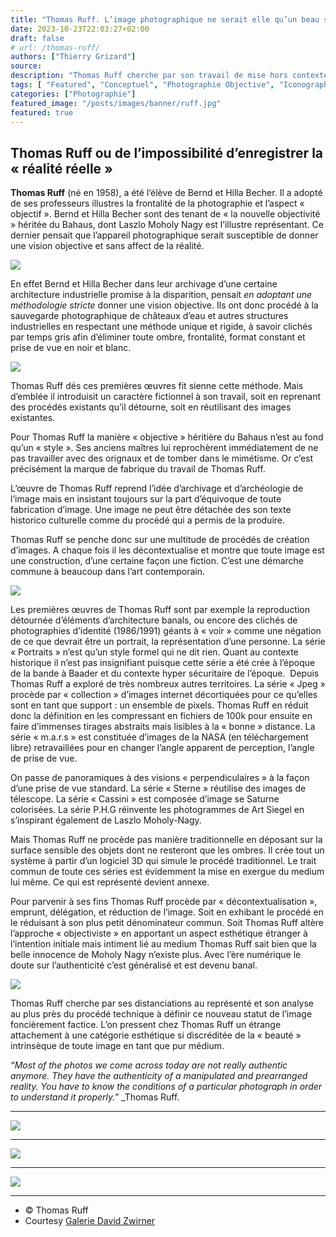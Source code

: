 ```yaml
---
title: "Thomas Ruff. L’image photographique ne serait elle qu’un beau simulacre ?"
date: 2023-10-23T22:03:27+02:00
draft: false
# url: /thomas-ruff/
authors: ["Thierry Grizard"]
source: 
description: "Thomas Ruff cherche par son travail de mise hors contexte, son analyse des procédés propres à la photographie à montrer qu'il n'y a pas de réalité réelle. "
tags: [ "Featured", "Conceptuel", "Photographie Objective", "Iconographie"]
categories: ["Photographie"]
featured_image: "/posts/images/banner/ruff.jpg"
featured: true
---
```

## Thomas Ruff ou de l’impossibilité d’enregistrer la « réalité réelle »

**Thomas Ruff** (né en 1958), a été l’élève de Bernd et Hilla Becher. Il a adopté de ses professeurs illustres la frontalité de la photographie et l’aspect « objectif ». Bernd et Hilla Becher sont des tenant de « la nouvelle objectivité » héritée du Bahaus, dont Laszlo Moholy Nagy est l’illustre représentant. Ce dernier pensait que l’appareil photographique serait susceptible de donner une vision objective et sans affect de la réalité.

![](/posts/images/ruff/abstract-photogram-thomas-ruff-photography-conceptual-art-david-zwirner.905.jpg)

En effet Bernd et Hilla Becher dans leur archivage d’une certaine architecture industrielle promise à la disparition, pensait _*en adoptant une méthodologie stricte*_ donner une vision objective. Ils ont donc procédé à la sauvegarde photographique de châteaux d’eau et autres structures industrielles en respectant une méthode unique et rigide, à savoir clichés par temps gris afin d’éliminer toute ombre, frontalité, format constant et prise de vue en noir et blanc.

![](/posts/images/ruff/thomas-ruff--photography--coneptual-art--art-contemporan--david-zwirner--portraits--1988.jpg)

Thomas Ruff dés ces premières œuvres fit sienne cette méthode. Mais d’emblée il introduisit un caractère fictionnel à son travail, soit en reprenant des procédés existants qu’il détourne, soit en réutilisant des images existantes.

Pour Thomas Ruff la manière « objective » héritière du Bahaus n’est au fond qu’un « style ». Ses anciens maîtres lui reprochèrent immédiatement de ne pas travailler avec des orignaux et de tomber dans le mimétisme. Or c’est précisément la marque de fabrique du travail de Thomas Ruff.

L’œuvre de Thomas Ruff reprend l’idée d’archivage et d’archéologie de l’image mais en insistant toujours sur la part d’équivoque de toute fabrication d’image. Une image ne peut être détachée des son texte historico culturelle comme du procédé qui a permis de la produire.

Thomas Ruff se penche donc sur une multitude de procédés de création d’images. A chaque fois il les décontextualise et montre que toute image est une construction, d’une certaine façon une fiction. C’est une démarche commune à beaucoup dans l’art contemporain.

![](/posts/images/ruff/nacht-1992-thomas-ruff-david-zwirners-photography-conceptual-art-1024x971.jpg)

Les premières œuvres de Thomas Ruff sont par exemple la reproduction détournée d’éléments d’architecture banals, ou encore des clichés de photographies d’identité (1986/1991) géants à « voir » comme une négation de ce que devrait être un portrait, la représentation d’une personne. La série « Portraits » n’est qu’un style formel qui ne dit rien. Quant au contexte historique il n’est pas insignifiant puisque cette série a été crée à l’époque de la bande à Baader et du contexte hyper sécuritaire de l’époque.  Depuis Thomas Ruff a exploré de très nombreux autres territoires. La série « Jpeg » procède par « collection » d’images internet décortiquées pour ce qu’elles sont en tant que support : un ensemble de pixels. Thomas Ruff en réduit donc la définition en les compressant en fichiers de 100k pour ensuite en faire d’immenses tirages abstraits mais lisibles à la « bonne » distance. La série « m.a.r.s » est constituée d’images de la NASA (en téléchargement libre) retravaillées pour en changer l’angle apparent de perception, l’angle de prise de vue.

On passe de panoramiques à des visions « perpendiculaires » à la façon d’une prise de vue standard. La série « Sterne » réutilise des images de télescope. La série « Cassini » est composée d’image se Saturne colorisées. La série P.H.G réinvente les photogrammes de Art Siegel en s’inspirant également de Laszlo Moholy-Nagy.

Mais Thomas Ruff ne procède pas manière traditionnelle en déposant sur la surface sensible des objets dont ne resteront que les ombres. Il crée tout un système à partir d’un logiciel 3D qui simule le procédé traditionnel. Le trait commun de toute ces séries est évidemment la mise en exergue du medium lui même. Ce qui est représenté devient annexe.

Pour parvenir à ses fins Thomas Ruff procède par « décontextualisation », emprunt, délégation, et réduction de l’image. Soit en exhibant le procédé en le réduisant à son plus petit dénominateur commun. Soit Thomas Ruff altère l’approche « objectiviste » en apportant un aspect esthétique étranger à l’intention initiale mais intiment lié au medium Thomas Ruff sait bien que la belle innocence de Moholy Nagy n’existe plus. Avec l’ère numérique le doute sur l’authenticité c’est généralisé et est devenu banal.

![](/posts/images/ruff/phg-photogram-thomas-ruff-photography-conceptual-art-david-zwirner.905-768x1024.jpg)

Thomas Ruff cherche par ses distanciations au représenté et son analyse au plus près du procédé technique à définir ce nouveau statut de l’image foncièrement factice. L’on pressent chez Thomas Ruff un étrange attachement à une catégorie esthétique si discréditée de la « beauté » intrinsèque de toute image en tant que pur médium.

*“Most of the photos we come across today are not really authentic anymore. They have the authenticity of a manipulated and prearranged reality. You have to know the conditions of a particular photograph in order to understand it properly.”* _Thomas Ruff.


---

![](/posts/images/ruff/thomas-ruff-david-zwirners-photography-conceptual-art-porn-2.jpg)

---

![](/posts/images/ruff/thomas-ruff_photography.jpg)

---

![](/posts/images/ruff/thomas-ruff-photography.001.jpg)

---

* © Thomas Ruff
* Courtesy [Galerie David Zwirner](http://www.davidzwirner.com/?ref=artefields.net)